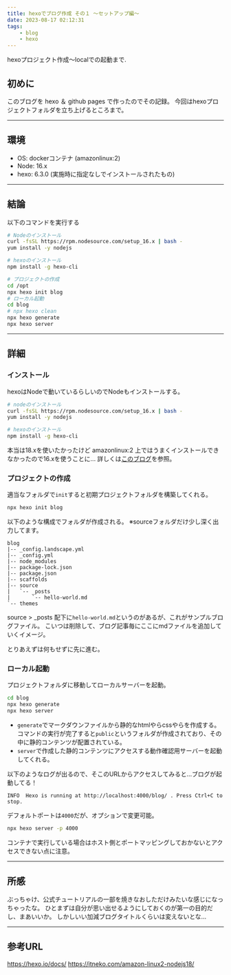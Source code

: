 ```yaml
---
title: hexoでブログ作成 その１ ～セットアップ編～
date: 2023-08-17 02:12:31
tags: 
    - blog
    - hexo
---
```

hexoプロジェクト作成～localでの起動まで.

## 初めに
このブログを hexo ＆ github pages で作ったのでその記録。
今回はhexoプロジェクトフォルダを立ち上げるところまで。

---
## 環境
- OS: dockerコンテナ (amazonlinux:2)
- Node: 16.x
- hexo: 6.3.0 (実施時に指定なしでインストールされたもの)

---
## 結論
以下のコマンドを実行する
```bash
# Nodeのインストール
curl -fsSL https://rpm.nodesource.com/setup_16.x | bash -
yum install -y nodejs

# hexoのインストール
npm install -g hexo-cli

# プロジェクトの作成
cd /opt
npx hexo init blog
# ローカル起動
cd blog
# npx hexo clean
npx hexo generate
npx hexo server
```

---
## 詳細
### インストール
hexoはNodeで動いているらしいのでNodeもインストールする。
```bash
# nodeのインストール
curl -fsSL https://rpm.nodesource.com/setup_16.x | bash -
yum install -y nodejs

# hexoのインストール
npm install -g hexo-cli
```
本当は18.xを使いたかったけど amazonlinux:2 上ではうまくインストールできなかったので16.xを使うことに...
詳しくは[このブログ](https://itneko.com/amazon-linux2-nodejs18/)を参照。

### プロジェクトの作成
適当なフォルダで`init`すると初期プロジェクトフォルダを構築してくれる。
```bash
npx hexo init blog
```
以下のような構成でフォルダが作成される。
※sourceフォルダだけ少し深く出力してます。
```
blog
|-- _config.landscape.yml
|-- _config.yml
|-- node_modules
|-- package-lock.json
|-- package.json
|-- scaffolds
|-- source
|   `-- _posts
|       `-- hello-world.md
`-- themes
```
source > _posts 配下に`hello-world.md`というのがあるが、これがサンプルブログファイル。
こいつは削除して、ブログ記事毎にここにmdファイルを追加していくイメージ。

とりあえずは何もせずに先に進む。

### ローカル起動
プロジェクトフォルダに移動してローカルサーバーを起動。
```bash
cd blog
npx hexo generate
npx hexo server
```
- `generate`でマークダウンファイルから静的なhtmlやらcssやらを作成する。
コマンドの実行が完了すると`public`というフォルダが作成されており、その中に静的コンテンツが配置されている。
- `server`で作成した静的コンテンツにアクセスする動作確認用サーバーを起動してくれる。

以下のようなログが出るので、そこのURLからアクセスしてみると...ブログが起動してる！
```
INFO  Hexo is running at http://localhost:4000/blog/ . Press Ctrl+C to stop.
```

デフォルトポートは`4000`だが、オプションで変更可能。
```bash
npx hexo server -p 4000
```
コンテナで実行している場合はホスト側とポートマッピングしておかないとアクセスできない点に注意。

---
## 所感
ぶっちゃけ、公式チュートリアルの一部を焼きなおしただけみたいな感じになっちゃったな。
ひとまずは自分が思い出せるようにしておくのが第一の目的だし、まあいいか。
しかしいい加減ブログタイトルくらいは変えないとな...

---
## 参考URL
https://hexo.io/docs/
https://itneko.com/amazon-linux2-nodejs18/

<!-- おわり -->